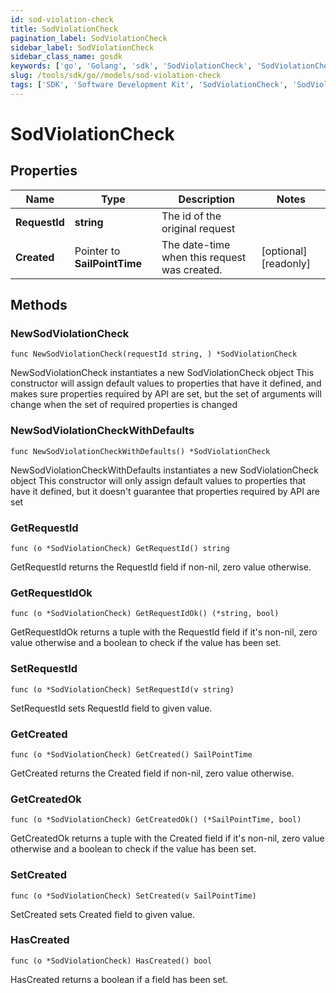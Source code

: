 ```yaml
---
id: sod-violation-check
title: SodViolationCheck
pagination_label: SodViolationCheck
sidebar_label: SodViolationCheck
sidebar_class_name: gosdk
keywords: ['go', 'Golang', 'sdk', 'SodViolationCheck', 'SodViolationCheck'] 
slug: /tools/sdk/go//models/sod-violation-check
tags: ['SDK', 'Software Development Kit', 'SodViolationCheck', 'SodViolationCheck']
---
```


# SodViolationCheck

## Properties

Name | Type | Description | Notes
------------ | ------------- | ------------- | -------------
**RequestId** | **string** | The id of the original request | 
**Created** | Pointer to **SailPointTime** | The date-time when this request was created. | [optional] [readonly] 

## Methods

### NewSodViolationCheck

`func NewSodViolationCheck(requestId string, ) *SodViolationCheck`

NewSodViolationCheck instantiates a new SodViolationCheck object
This constructor will assign default values to properties that have it defined,
and makes sure properties required by API are set, but the set of arguments
will change when the set of required properties is changed

### NewSodViolationCheckWithDefaults

`func NewSodViolationCheckWithDefaults() *SodViolationCheck`

NewSodViolationCheckWithDefaults instantiates a new SodViolationCheck object
This constructor will only assign default values to properties that have it defined,
but it doesn't guarantee that properties required by API are set

### GetRequestId

`func (o *SodViolationCheck) GetRequestId() string`

GetRequestId returns the RequestId field if non-nil, zero value otherwise.

### GetRequestIdOk

`func (o *SodViolationCheck) GetRequestIdOk() (*string, bool)`

GetRequestIdOk returns a tuple with the RequestId field if it's non-nil, zero value otherwise
and a boolean to check if the value has been set.

### SetRequestId

`func (o *SodViolationCheck) SetRequestId(v string)`

SetRequestId sets RequestId field to given value.


### GetCreated

`func (o *SodViolationCheck) GetCreated() SailPointTime`

GetCreated returns the Created field if non-nil, zero value otherwise.

### GetCreatedOk

`func (o *SodViolationCheck) GetCreatedOk() (*SailPointTime, bool)`

GetCreatedOk returns a tuple with the Created field if it's non-nil, zero value otherwise
and a boolean to check if the value has been set.

### SetCreated

`func (o *SodViolationCheck) SetCreated(v SailPointTime)`

SetCreated sets Created field to given value.

### HasCreated

`func (o *SodViolationCheck) HasCreated() bool`

HasCreated returns a boolean if a field has been set.


